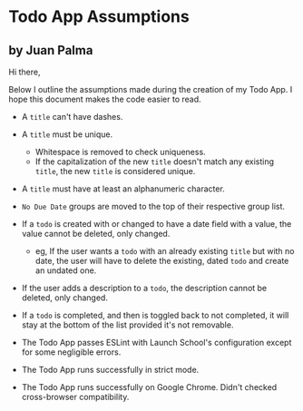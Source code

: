 # Todo App Assumptions
## by Juan Palma

Hi there,

Below I outline the assumptions made during the creation of my Todo App.
I hope this document makes the code easier to read.

- A `title` can't have dashes.

- A `title` must be unique.
  - Whitespace is removed to check uniqueness.
  - If the capitalization of the new `title` doesn't match any
    existing `title`, the new `title` is considered unique.

- A `title` must have at least an alphanumeric character.

- `No Due Date` groups are moved to the top of their respective group list.

- If a `todo` is created with or changed to have a date field with a value, the value
cannot be deleted, only changed.
  - eg, If the user wants a `todo` with an already existing `title` but with no date,
    the user will have to delete the existing, dated `todo` and create an undated one.

- If the user adds a description to a `todo`, the description cannot be deleted, only changed.

- If a `todo` is completed, and then is toggled back to not completed,
  it will stay at the bottom of the list provided it's not removable.

- The Todo App passes ESLint with Launch School's configuration except for some negligible errors.

- The Todo App runs successfully in strict mode.

- The Todo App runs successfully on Google Chrome. Didn't checked cross-browser compatibility.